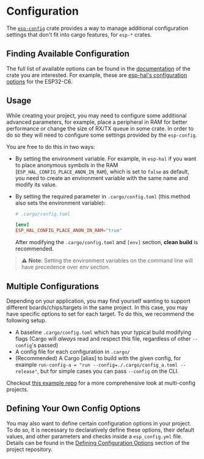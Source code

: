 # Configuration

The [`esp-config`][esp-config] crate provides a way to manage additional configuration settings that don't fit into cargo features, for `esp-*` crates.

## Finding Available Configuration

The full list of available options can be found in the [documentation] of the crate you are interested. For example, these are [esp-hal's configuration options] for the ESP32-C6.

## Usage

While creating your project, you may need to configure some additional advanced parameters, for example, place a peripheral in RAM for better performance or change the size of RX/TX queue in some crate. In order to do so they will need to configure some settings provided by the `esp-config`. 

You are free to do this in two ways:

- By setting the environment variable. For example, in `esp-hal` if you want to place anonymous symbols in the RAM (`ESP_HAL_CONFIG_PLACE_ANON_IN_RAM`), which is set to `false` as default, you need to create an environment variable with the same name and modify its value.

- By setting the required parameter in `.cargo/config.toml` (this method also sets the environment variable):
    ```toml
    # .cargo/config.toml

    [env]
    ESP_HAL_CONFIG_PLACE_ANON_IN_RAM="true"
    ```
    After modifying the `.cargo/config.toml` and `[env]` section, **clean build** is recommended.

> ⚠️ **Note**: Setting the environment variables on the command line will have precedence over env section.

## Multiple Configurations

Depending on your application, you may find yourself wanting to support different boards/chips/targets in the same project. In this case, you may have specific options to set for each target. To do this, we recommend the following setup.

* A baseline `.cargo/config.toml` which has your typical build modifying flags (Cargo will _always_ read and respect this file, regardless of other `--config`'s passed)
* A config file for each configuration in `.cargo/`
* (Recommended) A Cargo [alias] to build with the given config, for example `run-config-a = "run --config=./.cargo/config_a.toml --release"`, but for simple cases you can pass `--config` on the CLI. 

Checkout [this example repo] for a more comprehensive look at multi-config projects.

## Defining Your Own Config Options

You may also want to define certain configuration options in your project. To do so, it is necessary to declaratively define these options, their default values, and other parameters and checks inside a `esp_config.yml` file. Details can be found in the [Defining Configuration Options] section of the project repository.

[documentation]: https://docs.espressif.com/projects/rust/
[esp-config]: https://crates.io/crates/esp-config
[Defining Configuration Options]: https://github.com/esp-rs/esp-hal/tree/main/esp-config#defining-configuration-options
<!-- TODO, can we get latest to work here instead of 1.0.0-rc.0? -->
[esp-hal's configuration options]: https://docs.espressif.com/projects/rust/esp-hal/1.0.0-rc.0/esp32c6/esp_hal/index.html#additional-configuration
[this example repo]: https://github.com/bjoernQ/esp-hal-multiconfig-example/tree/main